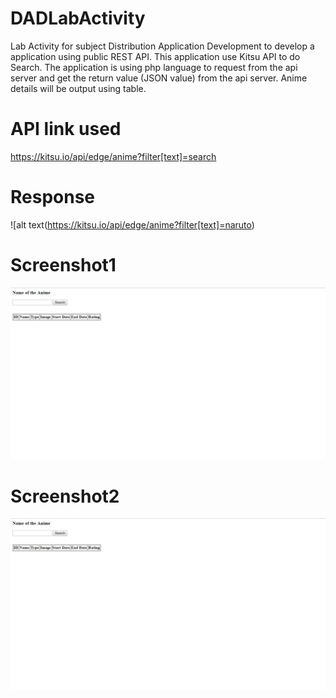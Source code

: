 # DADLabActivity
Lab Activity for subject Distribution Application Development to develop a application using public REST API. This application use Kitsu API to do Search. The application is using php language to request from the api server and get the return value (JSON value) from the api server. Anime details will be output using table.

# API link used
https://kitsu.io/api/edge/anime?filter[text]=search

# Response
![alt text(https://kitsu.io/api/edge/anime?filter[text]=naruto)

# Screenshot1 
![alt text](https://github.com/Colazhai/DADLabActivity/blob/master/Screenshot1.png)

# Screenshot2
![alt text](https://github.com/Colazhai/DADLabActivity/blob/master/Screenshot1.png)
